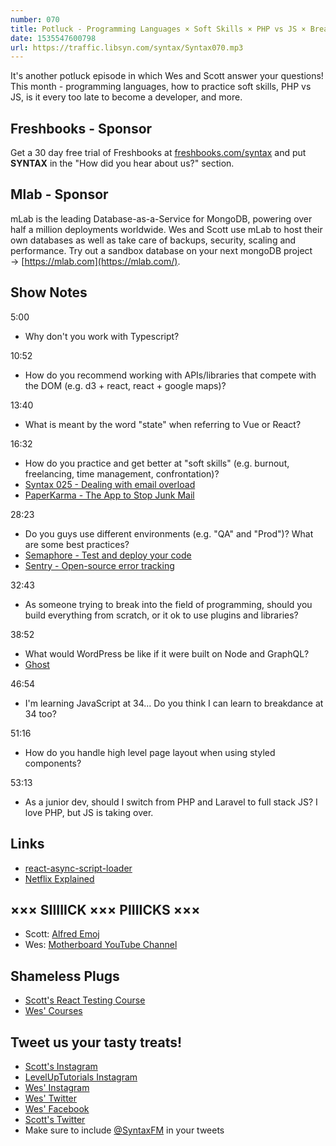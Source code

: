 ```yaml
---
number: 070
title: Potluck - Programming Languages × Soft Skills × PHP vs JS × Breakdancing x Spice Blends
date: 1535547600798
url: https://traffic.libsyn.com/syntax/Syntax070.mp3
---
```


It's another potluck episode in which Wes and Scott answer your questions! This month - programming languages, how to practice soft skills, PHP vs JS, is it every too late to become a developer, and more.

## Freshbooks - Sponsor

Get a 30 day free trial of Freshbooks at [freshbooks.com/syntax](https://freshbooks.com/syntax) and put **SYNTAX** in the "How did you hear about us?" section.

## Mlab - Sponsor

mLab is the leading Database-as-a-Service for MongoDB, powering over half a million deployments worldwide. Wes and Scott use mLab to host their own databases as well as take care of backups, security, scaling and performance. Try out a sandbox database on your next mongoDB project → [https://mlab.com](https://mlab.com/).

## Show Notes

5:00

- Why don't you work with Typescript?

10:52

- How do you recommend working with APIs/libraries that compete with the DOM (e.g. d3 + react, react + google maps)?

13:40

- What is meant by the word "state" when referring to Vue or React?

16:32

- How do you practice and get better at "soft skills" (e.g. burnout, freelancing, time management, confrontation)?
- [Syntax 025 - Dealing with email overload](https://syntax.fm/show/025/dealing-with-email-overload-and-and-prettier-setups)
- [PaperKarma - The App to Stop Junk Mail](https://www.paperkarma.com/)

28:23

- Do you guys use different environments (e.g. "QA" and "Prod")? What are some best practices?
- [Semaphore - Test and deploy your code](https://semaphoreci.com/)
- [Sentry - Open-source error tracking](https://sentry.io/welcome/)

32:43

- As someone trying to break into the field of programming, should you build everything from scratch, or it ok to use plugins and libraries?

38:52

- What would WordPress be like if it were built on Node and GraphQL?
- [Ghost](https://ghost.org/)

46:54

- I'm learning JavaScript at 34... Do you think I can learn to breakdance at 34 too?

51:16

- How do you handle high level page layout when using styled components?

53:13

- As a junior dev, should I switch from PHP and Laravel to full stack JS? I love PHP, but JS is taking over.

## Links

- [react-async-script-loader](https://github.com/leozdgao/react-async-script-loader#readme)
- [Netflix Explained](https://www.netflix.com/title/80216752)

## ××× SIIIIICK ××× PIIIICKS ×××

- Scott: [Alfred Emoj](https://github.com/sindresorhus/alfred-emoj)
- Wes: [Motherboard YouTube Channel](https://www.youtube.com/user/MotherboardTV)

## Shameless Plugs

- [Scott's React Testing Course](https://LevelUpTutorials.com/pro)
- [Wes' Courses](https://wesbos.com/courses)

## Tweet us your tasty treats!

- [Scott's Instagram](https://www.instagram.com/stolinski/)
- [LevelUpTutorials Instagram](https://www.instagram.com/LevelUpTutorials/)
- [Wes' Instagram](https://www.instagram.com/wesbos/)
- [Wes' Twitter](https://twitter.com/wesbos)
- [Wes' Facebook](https://www.facebook.com/wesbos.developer)
- [Scott's Twitter](https://twitter.com/stolinski)
- Make sure to include [@SyntaxFM](https://twitter.com/SyntaxFM) in your tweets
